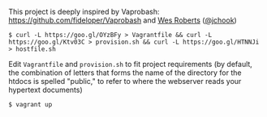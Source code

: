 This project is deeply inspired by Vaprobash: https://github.com/fideloper/Vaprobash
and [Wes Roberts](http://github.com/jchook) ([@jchook](http://github.com/jchook))

	$ curl -L https://goo.gl/OYzBFy > Vagrantfile && curl -L https://goo.gl/Ktv03C > provision.sh && curl -L https://goo.gl/HTNNJi > hostfile.sh

Edit `Vagrantfile` and `provision.sh` to fit project requirements (by default, the combination of letters that forms the name of the directory for the htdocs is spelled "public," to refer to where the webserver reads your hypertext documents)

	$ vagrant up
